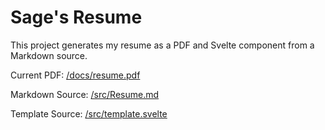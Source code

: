 # Sage's Resume

This project generates my resume as a PDF and Svelte component from a Markdown
source.

Current PDF: [/docs/resume.pdf](/docs/resume.pdf)

Markdown Source: [/src/Resume.md](https://github.com/neonfuz/resume/blob/main/src/Resume.md?plain=1)

Template Source: [/src/template.svelte](https://github.com/neonfuz/resume/blob/main/src/template.svelte)
